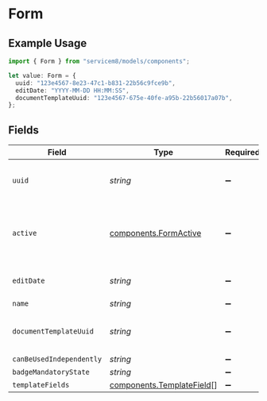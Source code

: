 # Form

## Example Usage

```typescript
import { Form } from "servicem8/models/components";

let value: Form = {
  uuid: "123e4567-8e23-47c1-b831-22b56c9fce9b",
  editDate: "YYYY-MM-DD HH:MM:SS",
  documentTemplateUuid: "123e4567-675e-40fe-a95b-22b56017a07b",
};
```

## Fields

| Field                                                                  | Type                                                                   | Required                                                               | Description                                                            | Example                                                                |
| ---------------------------------------------------------------------- | ---------------------------------------------------------------------- | ---------------------------------------------------------------------- | ---------------------------------------------------------------------- | ---------------------------------------------------------------------- |
| `uuid`                                                                 | *string*                                                               | :heavy_minus_sign:                                                     | Record UUID key                                                        | 123e4567-8e23-47c1-b831-22b56c9fce9b                                   |
| `active`                                                               | [components.FormActive](../../models/components/formactive.md)         | :heavy_minus_sign:                                                     | Record active/deleted flag. <br/><br/>Valid values are [0,1]           |                                                                        |
| `editDate`                                                             | *string*                                                               | :heavy_minus_sign:                                                     | Record last modified timestamp                                         | YYYY-MM-DD HH:MM:SS                                                    |
| `name`                                                                 | *string*                                                               | :heavy_minus_sign:                                                     | N/A                                                                    |                                                                        |
| `documentTemplateUuid`                                                 | *string*                                                               | :heavy_minus_sign:                                                     | N/A                                                                    | 123e4567-675e-40fe-a95b-22b56017a07b                                   |
| `canBeUsedIndependently`                                               | *string*                                                               | :heavy_minus_sign:                                                     | N/A                                                                    |                                                                        |
| `badgeMandatoryState`                                                  | *string*                                                               | :heavy_minus_sign:                                                     | N/A                                                                    |                                                                        |
| `templateFields`                                                       | [components.TemplateField](../../models/components/templatefield.md)[] | :heavy_minus_sign:                                                     | N/A                                                                    |                                                                        |